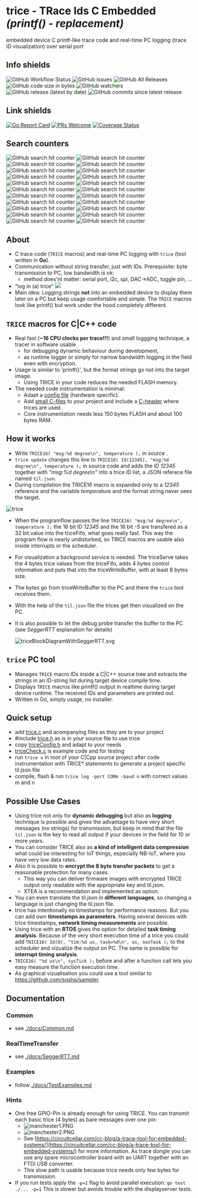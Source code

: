 # **trice** - **TR**ace **I**ds **C** **E**mbedded *(printf() - replacement)*
embedded device C printf-like trace code and real-time PC logging (trace ID visualization) over serial port

## Info shields
![GitHub Workflow Status](https://img.shields.io/github/workflow/status/rokath/trice/goreleaser)
![GitHub issues](https://img.shields.io/github/issues/rokath/trice)
![GitHub All Releases](https://img.shields.io/github/downloads/rokath/trice/total)
![GitHub code size in bytes](https://img.shields.io/github/languages/code-size/rokath/trice)
![GitHub watchers](https://img.shields.io/github/watchers/rokath/trice?label=watch)
![GitHub release (latest by date)](https://img.shields.io/github/v/release/rokath/trice)
![GitHub commits since latest release](https://img.shields.io/github/commits-since/rokath/trice/latest)

## Link shields
[![Go Report Card](https://goreportcard.com/badge/github.com/rokath/trice)](https://goreportcard.com/report/github.com/rokath/trice) 
[![PRs Welcome](https://img.shields.io/badge/PRs-welcome-brightgreen.svg?style=flat-square)](http://makeapullrequest.com)
[![Coverage Status](https://coveralls.io/repos/github/rokath/trice/badge.svg)](https://coveralls.io/github/rokath/trice)

## Search counters
![GitHub search hit counter](https://img.shields.io/github/search/rokath/trice/trace)
![GitHub search hit counter](https://img.shields.io/github/search/rokath/trice/instrumentation)
![GitHub search hit counter](https://img.shields.io/github/search/rokath/trice/embedded)
![GitHub search hit counter](https://img.shields.io/github/search/rokath/trice/logging)
![GitHub search hit counter](https://img.shields.io/github/search/rokath/trice/real-time)
![GitHub search hit counter](https://img.shields.io/github/search/rokath/trice/debugging)
![GitHub search hit counter](https://img.shields.io/github/search/rokath/trice/monitoring)
![GitHub search hit counter](https://img.shields.io/github/search/rokath/trice/terminal)
![GitHub search hit counter](https://img.shields.io/github/search/rokath/trice/cli)
![GitHub search hit counter](https://img.shields.io/github/search/rokath/trice/diagnostics)
![GitHub search hit counter](https://img.shields.io/github/search/rokath/trice/tool)
![GitHub search hit counter](https://img.shields.io/github/search/rokath/trice/data-recording)
![GitHub search hit counter](https://img.shields.io/github/search/rokath/trice/rtos)
![GitHub search hit counter](https://img.shields.io/github/search/rokath/trice/multi-language-support)
![GitHub search hit counter](https://img.shields.io/github/search/rokath/trice/compression)
![GitHub search hit counter](https://img.shields.io/github/search/rokath/trice/timing-analysis)
![GitHub search hit counter](https://img.shields.io/github/search/rokath/trice/time-measurement)
![GitHub search hit counter](https://img.shields.io/github/search/rokath/trice/golang)
![GitHub search hit counter](https://img.shields.io/github/search/rokath/trice/printf)
![GitHub search hit counter](https://img.shields.io/github/search/rokath/trice/encryption)
![GitHub search hit counter](https://img.shields.io/github/search/rokath/trice/serial)
![GitHub search hit counter](https://img.shields.io/github/search/rokath/trice/C)

## About
- C trace code (`TRICE` macros)  and real-time PC logging with `trice` (tool written in **Go**).
- Communication without string transfer, just with IDs. Prerequisite: byte transmission to PC, low bandwidth is ok:
  - method does'nt matter: serial port, i2c, spi, DAC->ADC, toggle pin, ...
- "log in (a) trice" ![](./docs/README.media/life0.gif)
- Main idea: Logging strings **not** into an embedded device to display them later on a PC but keep usage comfortable and simple. The `TRICE` macros look like printf() but work under the hood completely different.

## `TRICE` macros for C|C++ code
- Real fast (**~16 CPU clocks per trace!!!**) and small loggging technique, a tracer in software usable 
  - for debugging dynamic behaviour during development, 
  - as runtime logger or simply for narrow bandwidth logging in the field even with encryption.
- Usage is similar to 'printf()', but the format strings go not into the target image.
  - Using TRICE in your code reduces the needed FLASH memory.
- The needed code instrumentation is minimal:
  - Adapt a [config file](./srcTrice.C/triceConfig.h) (hardware specific).
  - Add [small C-files](./srcTrice.C/trice.c) to your project and include a [C-header](./srcTrice.C/trice.h) where trices are used.
  - Core instrumentation needs less 150 bytes FLASH and about 100 bytes RAM.
## How it works
- Write `TRICE16( "msg:%d degree\n", temperature );` in source .
- `trice update` changes this line to  `TRICE16( Id(12345), "msg:%d degree\n", temperature );` in source code and adds the *ID 12345* together with *"msg:%d degree\n"* into a trice ID list, a JSON referece file named `til.json`.
- During compilation the TRICE16 macro is expanded only to a *12345* reference and the variable *temperature* and the format string never sees the target.

![trice](./docs/README.media/triceBlockDiagram.svg)
- When the programflow passes the line `TRICE16( "msg:%d degree\n", temperature );` the 16 bit ID *12345* and the 16 bit *-5* are transfered as a 32 bit value into the triceFifo, what goes really fast. This way the program flow is nearly undisturbed, so TRICE macros are usable also inside interrupts or the scheduler.
- For visualization a background service is needed. The triceServe takes the 4 bytes trice values from the triceFifo, adds 4 bytes control information and puts that into the triceWriteBuffer, with at least 8 bytes size.
- The bytes go from triceWriteBuffer to the PC and there the `trice` tool receives them.
- With the help of the `til.json` file the trices get then visualized on the PC.
- It is also possible to let the debug probe transfer the buffer to the PC (see *SeggerRTT* explanation for details)

  ![triceBlockDiagramWithSeggerRTT.svg](./docs/README.media/triceBlockDiagramWithSeggerRTT.svg)


## `trice` PC tool
- Manages `TRICE` macro IDs inside a C|C++ source tree and extracts the strings in an ID-string list during target device compile time.
- Displays `TRICE` macros like printf() output in realtime during target device runtime. The received IDs and parameters are printed out.
- Written in Go, simply usage, no installer.

## Quick setup
- add [trice.c](./srcTrice.C/trice.c) and acompanying files as they are to your project
- #include [trice.h](./srcTrice.C/trice.h) as is in your source file to use trice
- copy [triceConfig.h](./srcTrice.C/triceConfig.h) and adapt to your needs
- [triceCheck.c](./srcTrice.C/triceCheck.c) 
is example code and for testing
- run `trice u` in root of your C|Cpp source project after code instrumentation with TRICE* statements to generate a project specific til.json file 
- compile, flash & run `trice log -port COMm -baud n` with correct values m and n

## Possible Use Cases
- Using trice not only for **dynamic debugging** but also as **logging** technique
    is possible and gives the advantage to have very short messages (no strings) for transmission, 
    but keep in mind that the file `til.json` is the key to read all output if your devices in the field for 10 or more years.
- You can consider TRICE also as **a kind of intelligent data compression** what could be interesting for IoT things, especially NB-IoT, where you have very low data rates.
- Also it is possible to **encrypt the 8 byte transfer packets** to get a reasonable protection for many cases.
  - This way you can deliver firmware images with encrypted TRICE output only readable with the appropriate key and til.json.
  - XTEA is a recommendation and implemented as option.
- You can even translate the til.json in **different languages**, so changing a language is just changing the til.json file.
- trice has intentionally no timestamps for performance reasons. But you can add own **timestamps as parameters**. Having several devices with trice timestamps, **network timing measurements** are possible.
- Using trice with an **RTOS** gives the option for detailed **task timing analysis**. Because of the very short execution time of a trice you could add `TRICE16( Id(0), "tim:%d us, task=%d\n", us, nexTask );` to the scheduler and vizualize the output on PC. The same is possible for **interrupt timing analysis**.
- `TRICE16( "%d us\n", sysTick );` before and after a function call lets you easy measure the function execution time.
- As graphical vizualisation you could use a tool similar to https://github.com/sqshq/sampler.

## Documentation
### Common
- see [./docs/Common.md](./docs/Common.md)
### RealTimeTransfer
- see [./docs/SeggerRTT.md](./docs/SeggerRTT.md)
### Examples
- follow [./docs/TestExamples.md](./docs/TestExamples.md)
### Hints
- One free GPIO-Pin is already enough for using TRICE. You can transmit each basic trice (4 bytes) as bare messages over one pin:
  - ![manchester1.PNG](./docs/README.media/manchester1.PNG)
  - ![manchester2.PNG](./docs/README.media/manchester2.PNG)
  - See [https://circuitcellar.com/cc-blog/a-trace-tool-for-embedded-systems/](https://circuitcellar.com/cc-blog/a-trace-tool-for-embedded-systems/) for more information. As trace dongle you can use any spare microcontroller board with an UART together with an FTDI USB converter.
  - This slow path is usable because trice needs only few bytes for transmission.
- If you run tests apply the `-p=1` flag to avoid parallel execution: `go test ./... -p=1` This is slower but avoids trouble with the displayserver tests.

